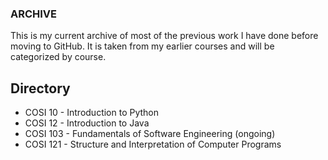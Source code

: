 ### ARCHIVE

This is my current archive of most of the previous work I have done before moving to GitHub. It is taken from my earlier courses and will be categorized by course.

## Directory
- COSI 10 - Introduction to Python
- COSI 12 - Introduction to Java
- COSI 103 - Fundamentals of Software Engineering (ongoing)
- COSI 121 - Structure and Interpretation of Computer Programs

